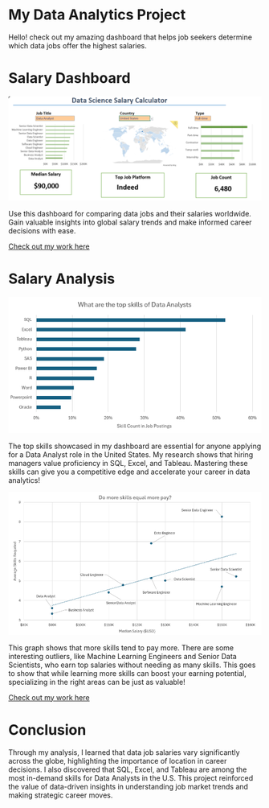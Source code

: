 # My Data Analytics Project
Hello! check out my amazing dashboard that helps job seekers determine which data jobs offer the highest salaries.

# Salary Dashboard
![alt text](Dashboard.png)

Use this dashboard for comparing data jobs and their salaries worldwide. Gain valuable insights into global salary trends and make informed career decisions with ease.

[Check out my work here](Excel%20Project/Project_Dashboard.xlsx)

# Salary Analysis
![alt text](top_skills-2.png)

The top skills showcased in my dashboard are essential for anyone applying for a Data Analyst role in the United States. My research shows that hiring managers value proficiency in SQL, Excel, and Tableau. Mastering these skills can give you a competitive edge and accelerate your career in data analytics!

![alt text](more_skills_more_money-3.png)

This graph shows that more skills tend to pay more. There are some interesting outliers, like Machine Learning Engineers and Senior Data Scientists, who earn top salaries without needing as many skills. This goes to show that while learning more skills can boost your earning potential, specializing in the right areas can be just as valuable!

[Check out my work here](Excel%20Project/Project_Analysis.xlsx)

# Conclusion 
Through my analysis, I learned that data job salaries vary significantly across the globe, highlighting the importance of location in career decisions. I also discovered that SQL, Excel, and Tableau are among the most in-demand skills for Data Analysts in the U.S. This project reinforced the value of data-driven insights in understanding job market trends and making strategic career moves.
